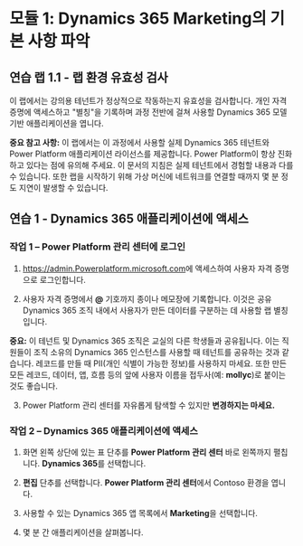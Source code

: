 ﻿---
lab:
    title: '랩 1.1: 랩 환경 유효성 검사'
    module: '모듈 1: Dynamics 365 Marketing의 기본 사항 파악'
---


모듈 1: Dynamics 365 Marketing의 기본 사항 파악
========================

## 연습 랩 1.1 - 랩 환경 유효성 검사 

이 랩에서는 강의용 테넌트가 정상적으로 작동하는지 유효성을 검사합니다. 개인 자격 증명에 액세스하고 "별칭"을 기록하며 과정 전반에 걸쳐 사용할 Dynamics 365 모델 기반 애플리케이션을 엽니다. 

**중요 참고 사항:** 이 랩에서는 이 과정에서 사용할 실제 Dynamics 365 테넌트와
Power Platform 애플리케이션 라이선스를
제공합니다. Power Platform이 항상 진화하고 있다는 점에 유의해 주세요. 이
문서의 지침은 실제 테넌트에서 경험할 내용과
다를 수 있습니다. 또한 랩을 시작하기 위해 가상 머신에
네트워크를 연결할 때까지 몇 분 정도 지연이 발생할 수 있습니다.

연습 1 - Dynamics 365 애플리케이션에 액세스
---------------------------------------------------

### 작업 1 – Power Platform 관리 센터에 로그인

1.  <https://admin.Powerplatform.microsoft.com>에 액세스하여 사용자 자격 증명으로 로그인합니다.

2. 사용자 자격 증명에서 **@** 기호까지 종이나 메모장에 기록합니다. 이것은 공유 Dynamics 365 조직 내에서 사용자가 만든 데이터를 구분하는 데 사용할 랩 별칭입니다. 

**중요:** 이 테넌트 및 Dynamics 365 조직은 교실의 다른 학생들과 공유됩니다. 이는 직원들이 조직 소유의 Dynamics 365 인스턴스를 사용할 때 테넌트를 공유하는 것과 같습니다. 레코드를 만들 때 PII(개인 식별이 가능한 정보)를 사용하지 마세요. 또한 만든 모든 레코드, 데이터, 앱, 흐름 등의 앞에 사용자 이름을 접두사(예: **mollyc**)로 붙이는 것도 좋습니다.

3. Power Platform 관리 센터를 자유롭게 탐색할 수 있지만 **변경하지는 마세요.**

### 작업 2 – Dynamics 365 애플리케이션에 액세스

1.  화면 왼쪽 상단에 있는 표 단추를 **Power Platform 관리 센터** 바로 왼쪽까지 펼칩니다. **Dynamics 365**를 선택합니다.

2.  **편집** 단추를 선택합니다. **Power Platform 관리 센터**에서 Contoso 환경을 엽니다.

4. 사용할 수 있는 Dynamics 365 앱 목록에서 **Marketing**을 선택합니다.

5. 몇 분 간 애플리케이션을 살펴봅니다.
